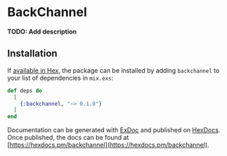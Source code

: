 # BackChannel

**TODO: Add description**

## Installation

If [available in Hex](https://hex.pm/docs/publish), the package can be installed
by adding `backchannel` to your list of dependencies in `mix.exs`:

```elixir
def deps do
  [
    {:backchannel, "~> 0.1.0"}
  ]
end
```

Documentation can be generated with [ExDoc](https://github.com/elixir-lang/ex_doc)
and published on [HexDocs](https://hexdocs.pm). Once published, the docs can
be found at [https://hexdocs.pm/backchannel](https://hexdocs.pm/backchannel).

